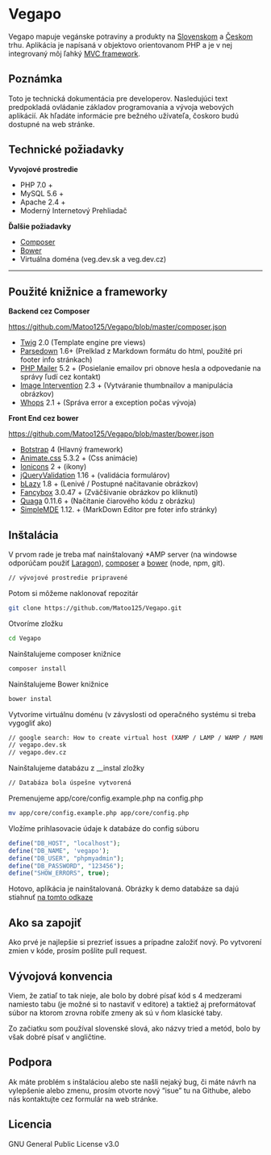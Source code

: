 # Vegapo

Vegapo mapuje vegánske potraviny a produkty na [Slovenskom](https://vegapo.sk) a [Českom](https://vegapo.cz) trhu. Aplikácia je napísaná v objektovo orientovanom PHP a je v nej integrovaný môj ľahký [MVC framework](https://github.com/Matoo125/m4mvc). 

## Poznámka

Toto je technická dokumentácia pre developerov. Nasledujúci text predpokladá ovládanie základov programovania a vývoja webových aplikácií. Ak hľadáte informácie pre bežného užívateľa, čoskoro budú dostupné na web stránke.

## Technické požiadavky

**Vyvojové prostredie**

- PHP 7.0 + 
- MySQL 5.6 +
- Apache 2.4 + 
- Moderný Internetový Prehliadač

**Ďalšie požiadavky**

- [Composer](https://getcomposer.org)
- [Bower](https://bower.io)
- Virtuálna doména (veg.dev.sk a veg.dev.cz)
****
## Použité knižnice a frameworky

**Backend cez Composer**

https://github.com/Matoo125/Vegapo/blob/master/composer.json
- [Twig](https://twig.symfony.com) 2.0 (Template engine pre views)
- [Parsedown](http://parsedown.org) 1.6+ (Prelklad z Markdown formátu do html, použité pri footer info stránkach)
- [PHP Mailer](https://github.com/PHPMailer/PHPMailer) 5.2 + (Posielanie emailov pri obnove hesla a odpovedanie na správy ľudí cez kontakt)
- [Image Intervention](http://image.intervention.io) 2.3 + (Vytváranie thumbnailov a manipulácia obrázkov)
- [Whops](http://filp.github.io/whoops/) 2.1 + (Správa error a exception počas vývoja)

**Front End cez bower**

https://github.com/Matoo125/Vegapo/blob/master/bower.json
- [Botstrap](http://getbootstrap.com) 4 (Hlavný framework)
- [Animate.css](https://daneden.github.io/animate.css/) 5.3.2 + (Css animácie)
- [Ionicons](http://ionicons.com) 2 + (ikony)
- [jQueryValidation](https://jqueryvalidation.org) 1.16 + (validácia formulárov)
- [bLazy](http://dinbror.dk/blazy/) 1.8 + (Lenivé / Postupné načitavanie obrázkov)
- [Fancybox](http://fancyapps.com/fancybox/3/) 3.0.47 + (Zväčšivanie obrázkov po kliknutí)
- [Quaga](https://serratus.github.io/quaggaJS/) 0.11.6 + (Načítanie čiarového kódu z obrázku)
- [SimpleMDE](https://simplemde.com) 1.12. + (MarkDown Editor pre foter info stránky)

## Inštalácia

V prvom rade je treba mať nainštalovaný *AMP server (na windowse odporúčam použiť [Laragon](https://laragon.org)), [composer](https://getcomposer.org/doc/00-intro.md) a [bower](https://bower.io/#install-bower) (node, npm, git).
```sh
// vývojové prostredie pripravené
```
Potom si môžeme naklonovať repozitár
```sh
git clone https://github.com/Matoo125/Vegapo.git
```
Otvoríme zložku
```sh
cd Vegapo
```
Nainštalujeme composer knižnice
```sh
composer install
```
Nainštalujeme Bower knižnice
```sh
bower instal
```
Vytvoríme virtuálnu doménu (v závyslosti od operačného systému si treba vygogliť ako)
```sh
// google search: How to create virtual host (XAMP / LAMP / WAMP / MAMP / Laragon)
// vegapo.dev.sk
// vegapo.dev.cz
```
Nainštalujeme databázu z __instal zložky
```sh
// Databáza bola úspešne vytvorená
```
Premenujeme app/core/config.example.php na config.php
```sh
mv app/core/config.example.php app/core/config.php
```
Vložíme prihlasovacie údaje k databáze do config súboru
```php
define("DB_HOST", "localhost");
define("DB_NAME", 'vegapo');
define("DB_USER", "phpmyadmin");
define("DB_PASSWORD", "123456");
define("SHOW_ERRORS", true);
```
Hotovo, aplikácia je nainštalovaná. Obrázky k demo databáze sa dajú stiahnuť [na tomto odkaze](https://drive.google.com/file/d/0B8Do53AIinx0dHI4MFFqbTZ6aEk/view?usp=sharing)

## Ako sa zapojiť

Ako prvé je najlepšie si prezrieť issues a prípadne založiť nový. Po vytvorení zmien v kóde, prosím pošlite pull request.

## Vývojová konvencia

Viem, že zatiaľ to tak nieje, ale bolo by dobré písať kód s 4 medzerami namiesto tabu (je možné si to nastaviť v editore) a taktiež aj preformátovať súbor na ktorom zrovna robíťe zmeny ak sú v ňom klasické taby.

Zo začiatku som používal slovenské slová, ako názvy tried a metód, bolo by však dobré písať v angličtine.

## Podpora

Ak máte problém s inštaláciou alebo ste našli nejaký bug, či máte návrh na vylepšenie alebo zmenu, prosím otvorte nový “isue” tu na Githube, alebo nás kontaktujte cez formulár na web stránke.

## Licencia

GNU General Public License v3.0


